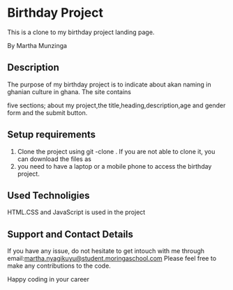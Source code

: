 # Birthday Project

This is a clone to my birthday project landing page.

By Martha Munzinga

## Description

The purpose of my birthday project is to indicate about akan naming in ghanian culture in ghana. The site contains 

five sections; about my project,the title,heading,description,age and gender form and the submit button.

## Setup requirements
<ol>
<li>Clone the project using git -clone . If you are not able to clone it, you can download the files as
<li>you need to have a laptop or a mobile phone to access the birthday project.</li>
</ol>

## Used Technoligies

HTML.CSS and JavaScript is used in the project

## Support and Contact Details

If you have any issue, do not hesitate to get intouch with me through 
email:martha.nyagikuyu@student.moringaschool.com 
Please feel free to make any contributions to the code.

Happy coding in your career